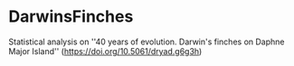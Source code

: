 # DarwinsFinches
Statistical analysis on ''40 years of evolution. Darwin's finches on Daphne Major Island'' (https://doi.org/10.5061/dryad.g6g3h)
